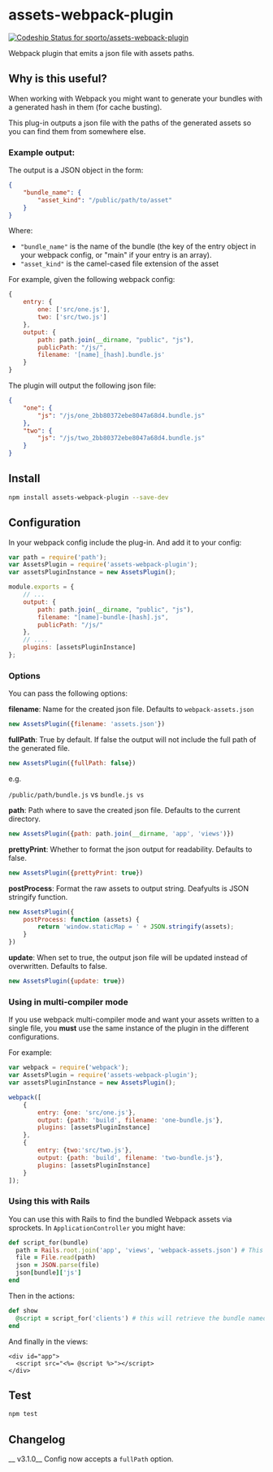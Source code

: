 assets-webpack-plugin
=====================

[ ![Codeship Status for sporto/assets-webpack-plugin](https://codeship.com/projects/c9171f30-f64d-0132-8e3e-02d99c35d383/status?branch=master)](https://codeship.com/projects/85994)

Webpack plugin that emits a json file with assets paths.

## Why is this useful?

When working with Webpack you might want to generate your bundles with a generated hash in them (for cache busting).

This plug-in outputs a json file with the paths of the generated assets so you can find them from somewhere else.

### Example output:

The output is a JSON object in the form:

```json
{
    "bundle_name": {
        "asset_kind": "/public/path/to/asset"
    }
}
```

Where:

  * `"bundle_name"` is the name of the bundle (the key of the entry object in your webpack config, or "main" if your entry is an array).
  * `"asset_kind"` is the camel-cased file extension of the asset

For example, given the following webpack config:

```js
{
    entry: {
        one: ['src/one.js'],
        two: ['src/two.js']
    },
    output: {
        path: path.join(__dirname, "public", "js"),
        publicPath: "/js/",
        filename: '[name]_[hash].bundle.js'
    }
}
```

The plugin will output the following json file:

```json
{
    "one": {
        "js": "/js/one_2bb80372ebe8047a68d4.bundle.js"
    },
    "two": {
        "js": "/js/two_2bb80372ebe8047a68d4.bundle.js"
    }
}
```

## Install

```sh
npm install assets-webpack-plugin --save-dev
```

## Configuration

In your webpack config include the plug-in. And add it to your config:

```js
var path = require('path');
var AssetsPlugin = require('assets-webpack-plugin');
var assetsPluginInstance = new AssetsPlugin();

module.exports = {
    // ...
    output: {
        path: path.join(__dirname, "public", "js"),
        filename: "[name]-bundle-[hash].js",
        publicPath: "/js/"
    },
    // ....
    plugins: [assetsPluginInstance]
};
```

### Options

You can pass the following options:

__filename__: Name for the created json file. Defaults to `webpack-assets.json`

```js
new AssetsPlugin({filename: 'assets.json'})
```

__fullPath__: True by default. If false the output will not include the full path of the generated file.

```js
new AssetsPlugin({fullPath: false})
```

e.g.

`/public/path/bundle.js` vs `bundle.js vs`

__path__: Path where to save the created json file. Defaults to the current directory.

```js
new AssetsPlugin({path: path.join(__dirname, 'app', 'views')})
```

__prettyPrint__: Whether to format the json output for readability. Defaults to false.

```js
new AssetsPlugin({prettyPrint: true})
```

__postProcess__: Format the raw assets to output string. Deafyults is JSON stringify function.

```js
new AssetsPlugin({
    postProcess: function (assets) {
        return 'window.staticMap = ' + JSON.stringify(assets);
    }
})
```

__update__: When set to true, the output json file will be updated instead of overwritten. Defaults to false.

```js
new AssetsPlugin({update: true})
```

### Using in multi-compiler mode

If you use webpack multi-compiler mode and want your assets written to a single file,
you __must__ use the same instance of the plugin in the different configurations.

For example:

```js
var webpack = require('webpack');
var AssetsPlugin = require('assets-webpack-plugin');
var assetsPluginInstance = new AssetsPlugin();

webpack([
    {
        entry: {one: 'src/one.js'},
        output: {path: 'build', filename: 'one-bundle.js'},
        plugins: [assetsPluginInstance]
    },
    {
        entry: {two:'src/two.js'},
        output: {path: 'build', filename: 'two-bundle.js'},
        plugins: [assetsPluginInstance]
    }
]);
```


### Using this with Rails

You can use this with Rails to find the bundled Webpack assets via sprockets. In `ApplicationController` you might have:

```ruby
def script_for(bundle)
  path = Rails.root.join('app', 'views', 'webpack-assets.json') # This is the file generated by the plug-in
  file = File.read(path)
  json = JSON.parse(file)
  json[bundle]['js']
end
```

Then in the actions:

```ruby
def show
  @script = script_for('clients') # this will retrieve the bundle named 'clients'
end
```

And finally in the views:

```erb
<div id="app">
  <script src="<%= @script %>"></script>
</div>
```

## Test

```sh
npm test
```

## Changelog

__ v3.1.0__ Config now accepts a `fullPath` option.

